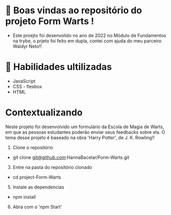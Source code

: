   
  #  📝 Boas vindas ao repositório do projeto Form Warts !

- Este proejto foi desenvolido no ano de 2022 no Módulo de Fundamentos na trybe, o prjeto foi  feito em dupla, contei com ajuda do meu parceiro Waldyr Neto!!

# 🚦 Habilidades ultilizadas 
- JavaScript
- CSS - flexbox
- HTML 

# Contextualizando
Neste projeto foi desenvolvido  um formulário da Escola de Magia de Warts, em que as pessoas estudantes poderão enviar seus feedbacks sobre ela. O tema desse projeto é baseado na obra 'Harry Potter', de J. K. Rowling!!
  1. Clone o repositório
  - git  clone git@github.com:HannaBacelar/Form-Warts.git
  3. Entre na pasta do repositório clonado
  - cd project-Form-Warts
  5. Instale as dependencias 
   - npm install 
  6. Abra com o 'npm Start'
